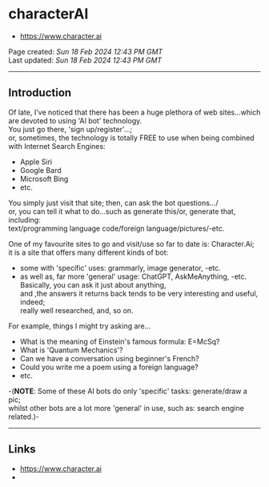 # characterAI

- https://www.character.ai

Page created: *Sun 18 Feb 2024 12:43 PM GMT*  
Last updated: *Sun 18 Feb 2024 12:43 PM GMT*  

-----

## Introduction

Of late, I've noticed that there has been a huge plethora of web sites...which are devoted to using 'AI bot' technology.    
You just go there, 'sign up/register'...;   
or, sometimes, the technology is totally FREE to use when being combined with Internet Search Engines:   

- Apple Siri  
- Google Bard  
- Microsoft Bing  
- etc.  

You simply just visit that site; then, can ask the bot questions.../   
or, you can tell it what to do...such as generate this/or, generate that, including:    
text/programming language code/foreign language/pictures/-etc.  

One of my favourite sites to go and visit/use so far to date is: Character.Ai;    
it is a site that offers many different kinds of bot:  
- some with 'specific' uses: grammarly, image generator, -etc.  
- as well as, far more 'general' usage:  ChatGPT, AskMeAnything, -etc.            
Basically, you can ask it just about anything,  
and ,the answers it returns back tends to be very interesting and useful, indeed;    
really well researched, and, so on.    

For example, things I might try asking are...  
- What is the meaning of Einstein's famous formula: E=McSq?   
- What is 'Quantum Mechanics'?   
- Can we have a conversation using beginner's French?
- Could you write me a poem using a foreign language? 
- etc.

-(**NOTE**: Some of these AI bots do only 'specific' tasks: generate/draw a pic;  
whilst other bots are a lot more 'general' in use, such as: search engine related.)-   

-----

## Links

- https://www.character.ai
- 
